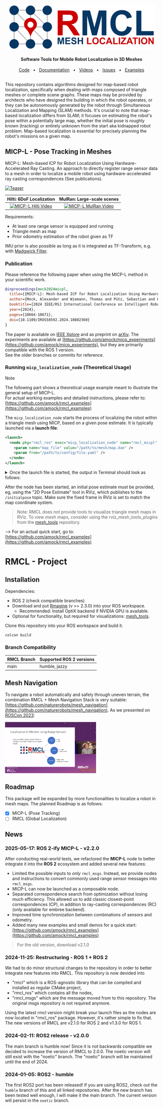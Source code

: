 
<div align="center" min-width=519px>
  <img src=".resources/rmcl_logo_landscape_small.png" alt="RMCL" height=150 />  
</div>


<!-- ![RMCL](.resources/rmcl_logo_landscape_small.png) -->
<div align="center">
<h4 align="center">Software Tools for Mobile Robot Localization in 3D Meshes</h4>
</div>

<div align="center">
  <a href="https://github.com/uos/rmcl">Code</a>
  <span>&nbsp;&nbsp;•&nbsp;&nbsp;</span>
  <a href="https://github.com/uos/rmcl/wiki">Documentation</a>
  <span>&nbsp;&nbsp;•&nbsp;&nbsp;</span>
  <a href="https://youtube.com/playlist?list=PL9wBuzh6ev07O2YzbjP4qbcretntl5axI">Videos</a>
  <span>&nbsp;&nbsp;•&nbsp;&nbsp;</span>
  <a href="https://github.com/uos/rmcl/issues">Issues</a>
  <span>&nbsp;&nbsp;•&nbsp;&nbsp;</span>
  <a href="https://github.com/amock/rmcl_examples">Examples</a>
  <br />
</div>

<br/>

This repository contains algorithms designed for map-based robot localization, specifically when dealing with maps composed of triangle meshes or complete scene graphs. These maps may be provided by architects who have designed the building in which the robot operates, or they can be autonomously generated by the robot through Simultaneous Localization and Mapping (SLAM) methods. It's crucial to note that map-based localization differs from SLAM; it focuses on estimating the robot's pose within a potentially large map, whether the initial pose is roughly known (tracking) or entirely unknown from the start aka kidnapped robot problem. Map-based localization is essential for precisely planning the robot's missions on a given map.

## MICP-L - Pose Tracking in Meshes

MICP-L: Mesh-based ICP for Robot Localization Using Hardware-Accelerated Ray Casting.
An approach to directly register range sensor data to a mesh in order to localize a mobile robot using hardware-accelerated ray casting correspondences (See publications).

[![Teaser](.resources/micp.gif)](http://www.youtube.com/watch?v=G-Z5K0bPFFU)

|  Hilti: 6DoF Localization  | MulRan: Large-scale scenes |
|:--:|:--:|
| <a href="http://www.youtube.com/watch?v=5pubwlbrpro" target="_blank" ><img src="https://i.ytimg.com/vi/5pubwlbrpro/maxresdefault.jpg" alt="MICP-L Hilti Video" width="100%" style="max-width: 500px" height="auto" /></a> | <a href="http://www.youtube.com/watch?v=8j6ZtYPnFzw" target="_blank" ><img src="https://i.ytimg.com/vi/8j6ZtYPnFzw/maxresdefault.jpg" alt="MICP-L MulRan Video" width="100%" style="max-width: 500px" height="auto" /></a> |

Requirements:
- At least one range sensor is equipped and running
- Triangle mesh as map
- Prior odometry estimation of the robot given as TF

IMU prior is also possible as long as it is integrated as TF-Transform, e.g. with [Madgwick Filter](http://wiki.ros.org/imu_filter_madgwick).

### Publication

Please reference the following paper when using the MICP-L method in your scientific work.

```bib
@inproceedings{mock2024micpl,
  title={{MICP-L}: Mesh-based ICP for Robot Localization Using Hardware-Accelerated Ray Casting}, 
  author={Mock, Alexander and Wiemann, Thomas and Pütz, Sebastian and Hertzberg, Joachim},
  booktitle={2024 IEEE/RSJ International Conference on Intelligent Robots and Systems (IROS)}, 
  year={2024},
  pages={10664-10671},
  doi={10.1109/IROS58592.2024.10802360}
}
```

The paper is available on [IEEE Xplore](https://ieeexplore.ieee.org/document/10802360) and as preprint on [arXiv](https://arxiv.org/abs/2210.13904). The experiments are available at [https://github.com/amock/micp_experiments](https://github.com/amock/micp_experiments), but they are primarily compatible with the ROS 1 version.  
See the older branches or commits for reference.


### Running `micp_localization_node` (Theoretical Usage)

> [!NOTE]
> The following part shows a theoretical usage example meant to illustrate the general setup of MICP-L.  
> For actual working examples and detailed instructions, please refer to:
> [https://github.com/amock/rmcl_examples](https://github.com/amock/rmcl_examples)


The `micp_localization_node` starts the process of localizing the robot within a triangle mesh using MICP, based on a given pose estimate.  It is typically launched via a **launch file**:

```xml
<launch>
  <node pkg="rmcl_ros" exec="micp_localization_node" name="rmcl_micpl" output="screen">
    <param name="map_file" value="/path/to/mesh/map.dae" />
    <param from="/path/to/config/file.yaml" />
  </node>
</launch>
```

<details>
<summary>Once the launch file is started, the output in Terminal should look as follows:</summary>

```console
[micp_localization_node-2] -------------------------
[micp_localization_node-2]        --- MAP ---       
[micp_localization_node-2] -------------------------
[micp_localization_node-2] - file: /home/amock/rmcl_ws/install/rmcl_examples_maps/share/rmcl_examples_maps/maps/tray.dae
[micp_localization_node-2] - meshes: 1
[micp_localization_node-2] Cube-mesh
[micp_localization_node-2]   - vertices, faces: 30, 10
[micp_localization_node-2] For more infos enter in terminal: 
[micp_localization_node-2] $ rmagine_map_info /home/amock/rmcl_ws/install/rmcl_examples_maps/share/rmcl_examples_maps/maps/tray.dae
[micp_localization_node-2] 
[micp_localization_node-2] --------------------------
[micp_localization_node-2]      --- BACKENDS ---     
[micp_localization_node-2] --------------------------
[micp_localization_node-2] Available combining units:
[micp_localization_node-2] - CPU
[micp_localization_node-2] Available raytracing backends:
[micp_localization_node-2] - Embree (CPU)
[micp_localization_node-2] 
[micp_localization_node-2] -------------------------
[micp_localization_node-2]      --- FRAMES ---      
[micp_localization_node-2] -------------------------
[micp_localization_node-2] - base:	base_footprint
[micp_localization_node-2] - odom:	odom
[micp_localization_node-2] - map:	map
[micp_localization_node-2] Estimating: base_footprint -> map
[micp_localization_node-2] Providing:  odom -> map
[micp_localization_node-2] 
[micp_localization_node-2] -------------------------
[micp_localization_node-2]      --- SENSORS ---     
[micp_localization_node-2] -------------------------
[micp_localization_node-2] - lidar3d
[micp_localization_node-2]   - data:	topic
[micp_localization_node-2]     - topic:	/rmcl_inputs/lidar3d
[micp_localization_node-2]     - frame:	velodyne
[micp_localization_node-2]   - model:	o1dn
[micp_localization_node-2]   - correspondences: 
[micp_localization_node-2]      - backend: embree
[micp_localization_node-2]      - type:    RC
[micp_localization_node-2]      - metric:  P2L
[micp_localization_node-2] MICP load params - done. Valid Sensors: 1
[micp_localization_node-2] [INFO] [1747438141.203392843] [rmcl_micpl]: Waiting for 'odom' frame to become available ...
[micp_localization_node-2] Waiting for pose...
```
</details>


After the node has been started, an initial pose estimate must be provided, eg, using the "2D Pose Estimate" tool in RViz, which publishes to the `/initialpose` topic.
Make sure the fixed frame in RViz is set to match the map coordinate system.

> Note: RMCL does not provide tools to visualize triangle mesh maps in RViz.
> To view mesh maps, consider using the rviz_mesh_tools_plugins from the
[mesh_tools](https://github.com/naturerobots/mesh_tools) repository.

--> For an actual quick start, go to: [https://github.com/amock/rmcl_examples](https://github.com/amock/rmcl_examples)


# RMCL - Project

## Installation

Dependencies:
- ROS 2 (check compatible branches)
- Download and put [Rmagine](https://github.com/uos/rmagine) (v >= 2.3.0) into your ROS workspace.
  - Recommended: Install OptiX backend if NVIDIA GPU is available.
- Optional for functionality, but required for visualizations: [mesh_tools](https://github.com/naturerobots/mesh_tools).

Clone this repository into your ROS workspace and build it.

```console
colcon build
```

### Branch Compatibility

|  RMCL Branch    |  Supported ROS 2 versions    |
|:----|:----|
|  main   |  humble, jazzy |

## Mesh Navigation

To navigate a robot automatically and safely through uneven terrain, the combination RMCL + Mesh Navigation Stack is very suitable: [https://github.com/naturerobots/mesh_navigation](https://github.com/naturerobots/mesh_navigation). As we presented on [ROSCon 2023](https://vimeo.com/879000775):

<a href="https://vimeo.com/879000775" target="_blank" ><img src=".resources/ROSCon2023.png" alt="MICP-L ROSCon 2023 Video" width="300px" /></a>

## Roadmap

This package will be expanded by more functionalities to localize a robot in mesh maps.
The planned Roadmap is as follows:

- [x] MICP-L (Pose Tracking)
- [ ] RMCL (Global Localization)

## News

### 2025-05-17: ROS 2-ify MICP-L - v2.2.0

After conducting real-world tests, we refactored the **MICP-L** node to better integrate it into the **ROS 2** ecosystem and added several new features:
- Limited the possible inputs to *only* `rmcl_msgs`. Instead, we provide nodes and instructions to convert commonly used range sensor messages into `rmcl_msgs`.
- MICP-L can now be launched as a composable node.
- Separated correspondence search from optimization without losing much efficiency. This allowed us to add classic closest-point correspondences (CP), in addition to ray-casting correspondences (RC) (only available for embree backend).
- Improved time synchronization between combinations of sensors and odometry.
- Added many new examples and small demos for a quick start: [https://github.com/amock/rmcl_examples](https://github.com/amock/rmcl_examples)

> For the old version, download v2.1.0

### 2024-11-25: Restructuring - ROS 1 + ROS 2

We had to do minor structural changes to the repository in order to better integrate new features into RMCL. This repository is now devided into
- "rmcl" which is a ROS-agnostic library that can be compiled and installed as regular CMake project,
- "rmcl_ros" which contains all the nodes,
- "rmcl_msgs" which are the message moved from to this repository. The original msgs repository is not required anymore.

Using the latest rmcl version might break your launch files as the nodes are now located in "rmcl_ros" package. However, it's rather simple to fix that.
The new versions of RMCL are v2.1.0 for ROS 2 and v1.3.0 for ROS 1.

### 2024-02-11: ROS2 release - v2.0.0

The main branch is humble now! Since it is not backwards compatible we decided to increase the version of RMCL to 2.0.0. The noetic version will still exist with the "noetic" branch. The "noetic" branch will be maintained until the end of 2024.

### 2024-01-05: ROS2 - humble

The first ROS2 port has been released! If you are using ROS2, check out the `humble` branch of this and all linked repositories. After the new branch has been tested well enough, I will make it the main branch. The current version will persist in the `noetic` branch.
